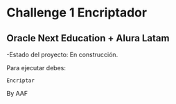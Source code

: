 <h1>Challenge 1 Encriptador</h1>
<h2>Oracle Next Education + Alura Latam</h2>

-Estado del proyecto: En construcción.

Para ejecutar debes:

```Encriptar```

By AAF
